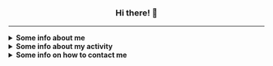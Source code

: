 <h3 align="center">Hi there! 👋</h3>

***

<details><summary><strong>Some info about me</strong></summary><p>

- 🙋‍♂️ My name is **Alexander**
- 🎂 I'm **19** years old
- 💕 I am very passionate about **web3** and **crypto**, as well as **creating beautiful interfaces** and **interesting projects**
  
</p></details>

<details><summary><strong>Some info about my activity</strong></summary><p>
  
- 📚 I'm currently learning:
  - **web3.js, ethers.js, @solana/web3.js**
  - **Next.js**
- 🏆 I've currently finished learning:
   - **JavaScript, Typescript, HTML, CSS**
   - **React.js**
   - **TailwindCSS, SASS**
   - **Redux, React Query**
  
</p></details>

<details><summary><strong>Some info on how to contact me</strong></summary><p>
  
- 🌍 You can find me on websites
  - **[Telegram](https://t.me/hecudev)**
  - **[LinkedIn](https://linkedin.com/in/hecudev)**
  
</p></details>
